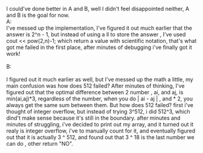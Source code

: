 I could've done better in A and B, well I didn't feel disappointed neither, A and B is the goal for now. <br>
A:
<br>
I've messed up the implementation, I've figured it out much earlier that the answer is 2^n - 1, but instead of using a ll to store the answer , I've used cout << pow(2,n)-1; which return a value with scientific notation, that's what got me failed in the first place, after minutes of debugging i've finally got it work!
<br><br>
B:
<br><br>
I figured out it much earlier as well, but I've messed up the math a little, my main confusion was how does 512 failed? After minutes of thinking, I've figured out that the optimal difference between 2 number , ai, and aj, is min(ai,aj)\*3,  regardless of the number, when you do | ai - aj | , and \* 2, you always get the same sum between them. But how does 512 failed? first i've thought of integer overflow, but instead of trying 3^512, i did 512^3, which dind't make sense because it's still in the boundary. after minutes and minutes of struggling, i've decided to print out my array, and it turned out it realy is integer overflow, i've to manually count for it, and eventually figured out that it is actually 3 ^ 512, and found out that 3 ^ 18 is the last number we can do , other return "NO".
